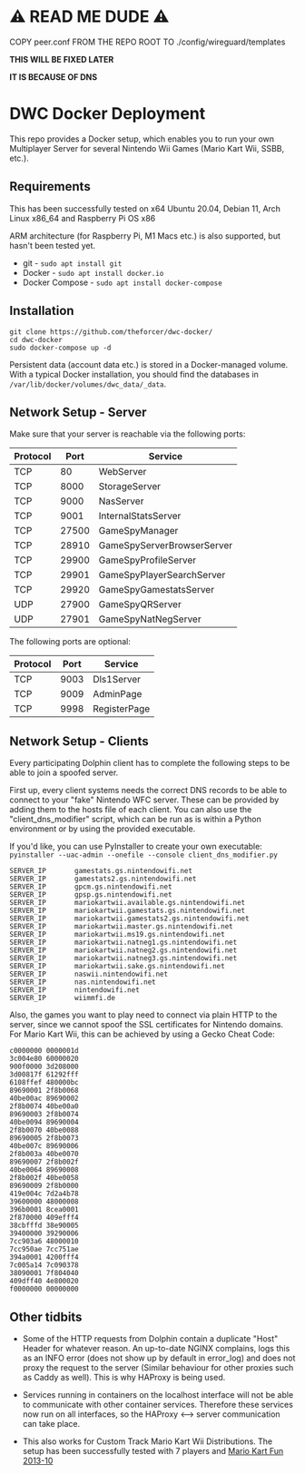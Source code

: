 # ⚠️ READ ME DUDE ⚠️
COPY peer.conf FROM THE REPO ROOT TO ./config/wireguard/templates

**THIS WILL BE FIXED LATER**

**IT IS BECAUSE OF DNS**

# DWC Docker Deployment

This repo provides a Docker setup, which enables you to run your own Multiplayer Server for several Nintendo Wii Games (Mario Kart Wii, SSBB, etc.).

## Requirements

This has been successfully tested on x64 Ubuntu 20.04, Debian 11, Arch Linux x86_64 and Raspberry Pi OS x86

ARM architecture (for Raspberry Pi, M1 Macs etc.) is also supported, but hasn't been tested yet.

 - git - ```sudo apt install git```
 - Docker - ```sudo apt install docker.io```
 - Docker Compose - ```sudo apt install docker-compose```

## Installation

```
git clone https://github.com/theforcer/dwc-docker/
cd dwc-docker
sudo docker-compose up -d
``` 

Persistent data (account data etc.) is stored in a Docker-managed volume. With a typical Docker installation, you should find the databases in ```/var/lib/docker/volumes/dwc_data/_data```.

## Network Setup - Server

Make sure that your server is reachable via the following ports:

| Protocol | Port  | Service                    |
|----------|-------|----------------------------|
| TCP      | 80    | WebServer                  |
| TCP      | 8000  | StorageServer              |
| TCP      | 9000  | NasServer                  |
| TCP      | 9001  | InternalStatsServer        |
| TCP      | 27500 | GameSpyManager             |
| TCP      | 28910 | GameSpyServerBrowserServer |
| TCP      | 29900 | GameSpyProfileServer       |
| TCP      | 29901 | GameSpyPlayerSearchServer  |
| TCP      | 29920 | GameSpyGamestatsServer     |
| UDP      | 27900 | GameSpyQRServer            |
| UDP      | 27901 | GameSpyNatNegServer        |

The following ports are optional:

| Protocol | Port  | Service                    |
|----------|-------|----------------------------|
| TCP      | 9003  | Dls1Server                 |
| TCP      | 9009  | AdminPage                  |
| TCP      | 9998  | RegisterPage               |

## Network Setup - Clients

Every participating Dolphin client has to complete the following steps to be able to join a spoofed server.

First up, every client systems needs the correct DNS records to be able to connect to your "fake" Nintendo WFC server. These can be provided by adding them to the hosts file of each client. You can also use the "client_dns_modifier" script, which can be run as is within a Python environment or by using the provided executable.

If you'd like, you can use PyInstaller to create your own executable: `pyinstaller --uac-admin --onefile --console client_dns_modifier.py`

```
SERVER_IP		gamestats.gs.nintendowifi.net
SERVER_IP		gamestats2.gs.nintendowifi.net
SERVER_IP		gpcm.gs.nintendowifi.net
SERVER_IP		gpsp.gs.nintendowifi.net
SERVER_IP		mariokartwii.available.gs.nintendowifi.net
SERVER_IP		mariokartwii.gamestats.gs.nintendowifi.net
SERVER_IP		mariokartwii.gamestats2.gs.nintendowifi.net
SERVER_IP		mariokartwii.master.gs.nintendowifi.net
SERVER_IP		mariokartwii.ms19.gs.nintendowifi.net
SERVER_IP		mariokartwii.natneg1.gs.nintendowifi.net
SERVER_IP		mariokartwii.natneg2.gs.nintendowifi.net
SERVER_IP		mariokartwii.natneg3.gs.nintendowifi.net
SERVER_IP		mariokartwii.sake.gs.nintendowifi.net
SERVER_IP		naswii.nintendowifi.net
SERVER_IP		nas.nintendowifi.net
SERVER_IP		nintendowifi.net
SERVER_IP		wiimmfi.de
```

Also, the games you want to play need to connect via plain HTTP to the server, since we cannot spoof the SSL certificates for Nintendo domains. For Mario Kart Wii, this can be achieved by using a Gecko Cheat Code:

~~~
c0000000 0000001d
3c004e80 60000020
900f0000 3d208000
3d00817f 61292fff
6108ffef 480000bc
89690001 2f8b0068
40be00ac 89690002
2f8b0074 40be00a0
89690003 2f8b0074
40be0094 89690004
2f8b0070 40be0088
89690005 2f8b0073
40be007c 89690006
2f8b003a 40be0070
89690007 2f8b002f
40be0064 89690008
2f8b002f 40be0058
89690009 2f8b0000
419e004c 7d2a4b78
39600000 48000008
396b0001 8cea0001
2f870000 409efff4
38cbfffd 38e90005
39400000 39290006
7cc903a6 48000010
7cc950ae 7cc751ae
394a0001 4200fff4
7c005a14 7c090378
38090001 7f804040
409dff40 4e800020
f0000000 00000000
~~~

## Other tidbits

- Some of the HTTP requests from Dolphin contain a duplicate "Host" Header for whatever reason. An up-to-date NGINX complains, logs this as an INFO error (does not show up by default in error_log) and does not proxy the request to the server (Similar behaviour for other proxies such as Caddy as well). This is why HAProxy is being used.

- Services running in containers on the localhost interface will not be able to communicate with other container services. Therefore these services now run on all interfaces, so the HAProxy <--> server communication can take place.

- This also works for Custom Track Mario Kart Wii Distributions. The setup has been successfully tested with 7 players and [Mario Kart Fun 2013-10](https://wiki.tockdom.com/wiki/Wiimms_Mario_Kart_Fun_2013-10)

